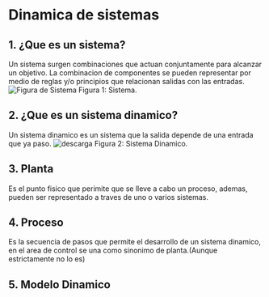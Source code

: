 # Dinamica de sistemas
##  1. ¿Que es un sistema?
Un sistema surgen combinaciones que actuan conjuntamente para alcanzar un objetivo. La combinacion de componentes se pueden representar por medio de reglas y/o principios que relacionan salidas con las entradas.
![Figura de Sistema ](https://github.com/user-attachments/assets/f010e959-f77a-43a0-b8ee-59d92361eef4)
Figura 1: Sistema.
## 2. ¿Que es un sistema dinamico?
Un sistema dinamico es un sistema que la salida depende de una entrada que ya paso.
![descarga](https://github.com/user-attachments/assets/488cec1a-7ca9-4ba1-a56b-8509b3ef9aeb)
Figura 2: Sistema Dinamico.
## 3. Planta
Es el punto fisico que perimite que se lleve a cabo un proceso, ademas, pueden ser representado a traves de uno o varios sistemas.
## 4. Proceso
Es la secuencia de pasos que permite el desarrollo de un sistema dinamico, en el area de control se una como sinonimo de planta.(Aunque estrictamente no lo es)
## 5. Modelo Dinamico
